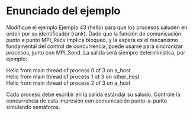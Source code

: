 # Enunciado del ejemplo

Modifique el ejemplo Ejemplo 43 (hello) para que los procesos saluden en orden por su identificador (rank). Dado que la función de comunicación punto a punto MPI_Recv implica bloqueo, y la espera es el mecanismo fundamental del control de concurrencia, puede usarse para sincronizar procesos, junto con MPI_Send. La salida será siempre determinística, por ejemplo:

Hello from main thread of process 0 of 3 on a_host <br>
Hello from main thread of process 1 of 3 on other_host <br>
Hello from main thread of process 2 of 3 on a_host <br>

Cada proceso debe escribir en la salida estándar su saludo. Controle la concurrencia de esta impresión con comunicación punto-a-punto simulando semáforos.
